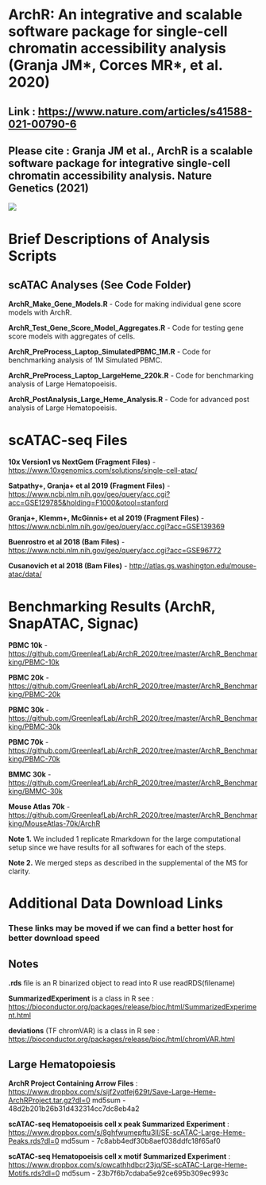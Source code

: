 # ArchR: An integrative and scalable software package for single-cell chromatin accessibility analysis (Granja JM*, Corces MR*, et al. 2020)

## **Link** : https://www.nature.com/articles/s41588-021-00790-6

## Please cite : Granja JM et al., ArchR is a scalable software package for integrative single-cell chromatin accessibility analysis. Nature Genetics (2021) <br/>

![](Figure1.png)

# Brief Descriptions of Analysis Scripts

## scATAC Analyses (See Code Folder)

**ArchR_Make_Gene_Models.R** - Code for making individual gene score models with ArchR.

**ArchR_Test_Gene_Score_Model_Aggregates.R** - Code for testing gene score models with aggregates of cells.

**ArchR_PreProcess_Laptop_SimulatedPBMC_1M.R** - Code for benchmarking analysis of 1M Simulated PBMC.

**ArchR_PreProcess_Laptop_LargeHeme_220k.R** - Code for benchmarking analysis of Large Hematopoeisis.

**ArchR_PostAnalysis_Large_Heme_Analysis.R** - Code for advanced post analysis of Large Hematopoeisis.

# scATAC-seq Files

**10x Version1 vs NextGem (Fragment Files)** - https://www.10xgenomics.com/solutions/single-cell-atac/

**Satpathy+, Granja+ et al 2019 (Fragment Files)** - https://www.ncbi.nlm.nih.gov/geo/query/acc.cgi?acc=GSE129785&holding=F1000&otool=stanford

**Granja+, Klemm+, McGinnis+ et al 2019 (Fragment Files)** - https://www.ncbi.nlm.nih.gov/geo/query/acc.cgi?acc=GSE139369

**Buenrostro et al 2018 (Bam Files)** - https://www.ncbi.nlm.nih.gov/geo/query/acc.cgi?acc=GSE96772

**Cusanovich et al 2018 (Bam Files)** - http://atlas.gs.washington.edu/mouse-atac/data/

# Benchmarking Results (ArchR, SnapATAC, Signac)

**PBMC 10k** - https://github.com/GreenleafLab/ArchR_2020/tree/master/ArchR_Benchmarking/PBMC-10k

**PBMC 20k** - https://github.com/GreenleafLab/ArchR_2020/tree/master/ArchR_Benchmarking/PBMC-20k

**PBMC 30k** - https://github.com/GreenleafLab/ArchR_2020/tree/master/ArchR_Benchmarking/PBMC-30k

**PBMC 70k** - https://github.com/GreenleafLab/ArchR_2020/tree/master/ArchR_Benchmarking/PBMC-70k

**BMMC 30k** - https://github.com/GreenleafLab/ArchR_2020/tree/master/ArchR_Benchmarking/BMMC-30k

**Mouse Atlas 70k** - https://github.com/GreenleafLab/ArchR_2020/tree/master/ArchR_Benchmarking/MouseAtlas-70k/ArchR

**Note 1.** We included 1 replicate Rmarkdown for the large computational setup since we have results for all softwares for each of the steps.

**Note 2.** We merged steps as described in the supplemental of the MS for clarity.

# Additional Data Download Links

### These links may be moved if we can find a better host for better download speed

## Notes

**.rds** file is an R binarized object to read into R use readRDS(filename)

**SummarizedExperiment** is a class in R see : <br/>https://bioconductor.org/packages/release/bioc/html/SummarizedExperiment.html

**deviations** (TF chromVAR) is a class in R see : <br/>https://bioconductor.org/packages/release/bioc/html/chromVAR.html

## Large Hematopoiesis

**ArchR Project Containing Arrow Files** : <br/>https://www.dropbox.com/s/sijf2votfej629t/Save-Large-Heme-ArchRProject.tar.gz?dl=0
md5sum - 48d2b201b26b31d432314cc7dc8eb4a2

**scATAC-seq Hematopoeisis cell x peak Summarized Experiment** : <br/>https://www.dropbox.com/s/8ghfwumepftu3ll/SE-scATAC-Large-Heme-Peaks.rds?dl=0
md5sum - 7c8abb4edf30b8aef038ddfc18f65af0

**scATAC-seq Hematopoeisis cell x motif Summarized Experiment** : <br/>https://www.dropbox.com/s/owcathhdbcr23jq/SE-scATAC-Large-Heme-Motifs.rds?dl=0
md5sum - 23b7f6b7cdaba5e92ce695b309ec993c

